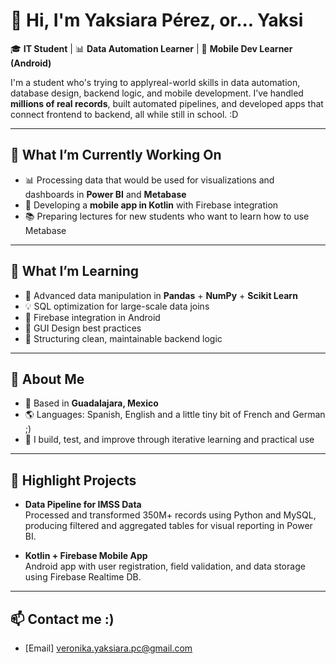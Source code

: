 # 👋 Hi, I'm Yaksiara Pérez, or... Yaksi 

🎓 **IT Student** | 📊 **Data Automation Learner** | 📱 **Mobile Dev Learner (Android)**

I'm a student who's trying to applyreal-world skills in data automation, database design, backend logic, and mobile development. I’ve handled **millions of real records**, built automated pipelines, and developed apps that connect frontend to backend, all while still in school. :D

---

## 🚀 What I’m Currently Working On
- 📊 Processing data that would be used for visualizations and dashboards in **Power BI** and **Metabase**
- 📱 Developing a **mobile app in Kotlin** with Firebase integration
- 📚 Preparing lectures for new students who want to learn how to use Metabase 

---

## 🧠 What I’m Learning

- 🐍 Advanced data manipulation in **Pandas** + **NumPy** + **Scikit Learn**
- 💡 SQL optimization for large-scale data joins
- 🔧 Firebase integration in Android
- 🧩 GUI Design best practices
- 🧠 Structuring clean, maintainable backend logic

---

## 🌟 About Me

- 📍 Based in **Guadalajara, Mexico**
- 🌎 Languages: Spanish, English and a little tiny bit of French and German ;)
- 🧩 I build, test, and improve through iterative learning and practical use

---

## 📌 Highlight Projects

- **Data Pipeline for IMSS Data**  
  Processed and transformed 350M+ records using Python and MySQL, producing filtered and aggregated tables for visual reporting in Power BI.
  
- **Kotlin + Firebase Mobile App**  
  Android app with user registration, field validation, and data storage using Firebase Realtime DB.



---

## 📫 Contact me :)
- [Email] veronika.yaksiara.pc@gmail.com 
